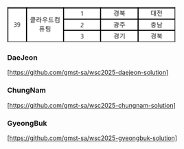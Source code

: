![이미지 설명](./image.png)

### DaeJeon
[https://github.com/gmst-sa/wsc2025-daejeon-solution]

### ChungNam
[https://github.com/gmst-sa/wsc2025-chungnam-solution]

### GyeongBuk
[https://github.com/gmst-sa/wsc2025-gyeongbuk-solution]
